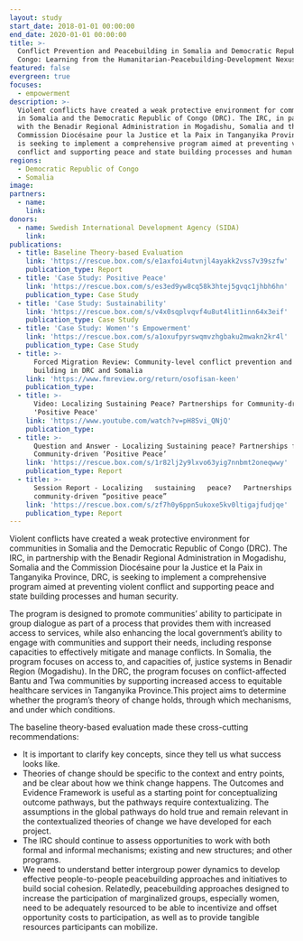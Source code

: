 ```yaml
---
layout: study
start_date: 2018-01-01 00:00:00
end_date: 2020-01-01 00:00:00
title: >-
  Conflict Prevention and Peacebuilding in Somalia and Democratic Republic of
  Congo: Learning from the Humanitarian-Peacebuilding-Development Nexus
featured: false
evergreen: true
focuses:
  - empowerment
description: >-
  Violent conflicts have created a weak protective environment for communities
  in Somalia and the Democratic Republic of Congo (DRC). The IRC, in partnership
  with the Benadir Regional Administration in Mogadishu, Somalia and the
  Commission Diocésaine pour la Justice et la Paix in Tanganyika Province, DRC,
  is seeking to implement a comprehensive program aimed at preventing violent
  conflict and supporting peace and state building processes and human security.
regions:
  - Democratic Republic of Congo
  - Somalia
image:
partners:
  - name:
    link:
donors:
  - name: Swedish International Development Agency (SIDA)
    link:
publications:
  - title: Baseline Theory-based Evaluation
    link: 'https://rescue.box.com/s/e1axfoi4utvnjl4ayakk2vss7v39szfw'
    publication_type: Report
  - title: 'Case Study: Positive Peace'
    link: 'https://rescue.box.com/s/es3ed9yw8cq58k3htej5gvqc1jhbh6hn'
    publication_type: Case Study
  - title: 'Case Study: Sustainability'
    link: 'https://rescue.box.com/s/v4x0sqplvqvf4u8ut4lit1inn64x3eif'
    publication_type: Case Study
  - title: 'Case Study: Women''s Empowerment'
    link: 'https://rescue.box.com/s/a1oxufpyrswqmvzhgbaku2mwakn2kr4l'
    publication_type: Case Study
  - title: >-
      Forced Migration Review: Community-level conflict prevention and peace
      building in DRC and Somalia
    link: 'https://www.fmreview.org/return/osofisan-keen'
    publication_type:
  - title: >-
      Video: Localizing Sustaining Peace? Partnerships for Community-driven
      'Positive Peace'
    link: 'https://www.youtube.com/watch?v=pH8Svi_QNjQ'
    publication_type:
  - title: >-
      Question and Answer - Localizing Sustaining peace? Partnerships for
      Community-driven ‘Positive Peace’
    link: 'https://rescue.box.com/s/1r82lj2y9lxvo63yig7nnbmt2oneqwwy'
    publication_type: Report
  - title: >-
      Session Report - Localizing   sustaining   peace?   Partnerships   for  
      community-driven “positive peace”
    link: 'https://rescue.box.com/s/zf7h0y6ppn5ukoxe5kv0ltigajfudjqe'
    publication_type: Report
---
```


Violent conflicts have created a weak protective environment for communities in Somalia and the Democratic Republic of Congo (DRC). The IRC, in partnership with the Benadir Regional Administration in Mogadishu, Somalia and the Commission Diocésaine pour la Justice et la Paix in Tanganyika Province, DRC, is seeking to implement a comprehensive program aimed at preventing violent conflict and supporting peace and state building processes and human security.

The program is designed to promote communities’ ability to participate in group dialogue as part of a process that provides them with increased access to services, while also enhancing the local government’s ability to engage with communities and support their needs, including response capacities to effectively mitigate and manage conflicts. In Somalia, the program focuses on access to, and capacities of, justice systems in Benadir Region (Mogadishu). In the DRC, the program focuses on conflict-affected Bantu and Twa communities by supporting increased access to equitable healthcare services in Tanganyika Province.This project aims to determine whether the program’s theory of change holds, through which mechanisms, and under which conditions.

The baseline theory-based evaluation made these cross-cutting recommendations:

* It is important to clarify key concepts, since they tell us what success looks like.
* Theories of change should be specific to the context and entry points, and be clear about how we think change happens. The Outcomes and Evidence Framework is useful as a starting point for conceptualizing outcome pathways, but the pathways require contextualizing. The assumptions in the global pathways do hold true and remain relevant in the contextualized theories of change we have developed for each project.
* The IRC should continue to assess opportunities to work with both formal and informal mechanisms; existing and new structures; and other programs.
* We need to understand better intergroup power dynamics to develop effective people-to-people peacebuilding approaches and initiatives to build social cohesion. Relatedly, peacebuilding approaches designed to increase the participation of marginalized groups, especially women, need to be adequately resourced to be able to incentivize and offset opportunity costs to participation, as well as to provide tangible resources participants can mobilize.

&nbsp;